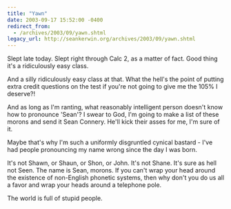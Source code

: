 ```yaml
---
title: "Yawn"
date: 2003-09-17 15:52:00 -0400
redirect_from:
  - /archives/2003/09/yawn.shtml
legacy_url: http://seankerwin.org/archives/2003/09/yawn.shtml
---
```

Slept late today. Slept right through Calc 2, as a matter of fact. Good thing it's a ridiculously easy class.

And a silly ridiculously easy class at that. What the hell's the point of putting extra credit questions on the test if you're not going to give me the 105% I deserve?!

And as long as I'm ranting, what reasonably intelligent person doesn't know how to pronounce 'Sean'? I swear to God, I'm going to make a list of these morons and send it Sean Connery. He'll kick their asses for me, I'm sure of it.

Maybe that's why I'm such a uniformly disgruntled cynical bastard - I've had people pronouncing my name wrong since the day I was born.

It's not Shawn, or Shaun, or Shon, or John. It's not Shane. It's sure as hell not Seen. The name is Sean, morons. If you can't wrap your head around the existence of non-English phonetic systems, then why don't you do us all a favor and wrap your heads around a telephone pole.

The world is full of stupid people.
